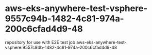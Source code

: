 # aws-eks-anywhere-test-vsphere-9557c94b-1482-4c81-974a-200c6cfad4d9-48
repository for use with E2E test job aws-eks-anywhere-test-vsphere:9557c94b-1482-4c81-974a-200c6cfad4d9-48
